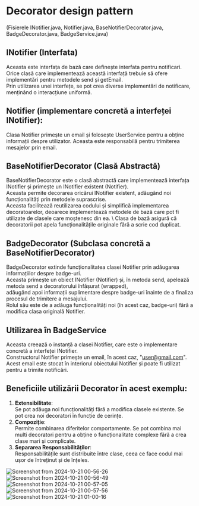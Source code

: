 # Decorator design pattern
(Fisierele INotifier.java, Notifier.java, BaseNotifierDecorator.java, BadgeDecorator.java, BadgeService.java)

## INotifier (Interfata)

 Aceasta este interfața de bază care definește interfata pentru notificari.  \
 Orice clasă care implementează această interfață trebuie să ofere implementări pentru metodele send și getEmail. \
 Prin utilizarea unei interfețe, se pot crea diverse implementări de notificare, menținând o interacțiune uniformă.

## Notifier (implementare concretă a interfeței INotifier):

Clasa Notifier primește un email și folosește UserService pentru a obține informații despre utilizator.
Aceasta este responsabilă pentru trimiterea mesajelor prin email.

## BaseNotifierDecorator (Clasă Abstractă)

BaseNotifierDecorator este o clasă abstractă care implementează interfața INotifier și primește un INotifier existent (Notifier). \
Aceasta permite decorarea oricărui INotifier existent, adăugând noi funcționalități prin metodele suprascrise. \
Aceasta facilitează reutilizarea codului și simplifică implementarea decoratoarelor, deoarece implementează metodele de bază care pot fi utilizate de clasele care moștenesc din ea. \ 
Clasa de bază asigură că decoratorii pot apela funcționalitățile originale fără a scrie cod duplicat.

## BadgeDecorator (Subclasa concretă a BaseNotifierDecorator)
BadgeDecorator extinde funcționalitatea clasei Notifier prin adăugarea informațiilor despre badge-uri. \
Aceasta primește un obiect INotifier (Notifier) și, în metoda send, apelează metoda send a decoratorului înfășurat (wrapped), \
adăugând apoi informații suplimentare despre badge-uri înainte de a finaliza procesul de trimitere a mesajului. \
Rolul său este de a adăuga funcționalități noi (în acest caz, badge-uri) fără a modifica clasa originală Notifier.

## Utilizarea în BadgeService
Aceasta creează o instanță a clasei Notifier, care este o implementare concretă a interfeței INotifier. \
Constructorul Notifier primește un email, în acest caz, "user@gmail.com".  \
Acest email este stocat în interiorul obiectului Notifier și poate fi utilizat pentru a trimite notificări.

## Beneficiile utilizării Decorator în acest exemplu:
  1. **Extensibilitate**:  \
     Se pot adăuga noi funcționalități fără a modifica clasele existente. Se pot crea noi decoratori în funcție de cerințe.
  2. **Compoziție**: \
     Permite combinarea diferitelor comportamente. Se pot combina mai multi decoratori pentru a obține o funcționalitate complexe fără a crea clase mari și complicate.
  3. **Separarea Responsabilităților**:  \
     Responsabilitățile sunt distribuite între clase, ceea ce face codul mai ușor de întreținut și de înțeles.

   ![Screenshot from 2024-10-21 00-56-26](https://github.com/user-attachments/assets/8e2da947-e739-42ad-a6ec-234d531f0305)
   ![Screenshot from 2024-10-21 00-56-49](https://github.com/user-attachments/assets/b7d77901-0e7b-4b6f-aad2-ba5ba543e4b7)
   ![Screenshot from 2024-10-21 00-57-05](https://github.com/user-attachments/assets/6e5f2d73-9b0c-41ba-9400-dacdf677be83)
   ![Screenshot from 2024-10-21 00-57-56](https://github.com/user-attachments/assets/e9aa15d9-c2bb-4a95-be15-c822b264e29f)
   ![Screenshot from 2024-10-21 01-00-16](https://github.com/user-attachments/assets/119f6276-2191-4674-ada9-108a9d8e1e42)


   


